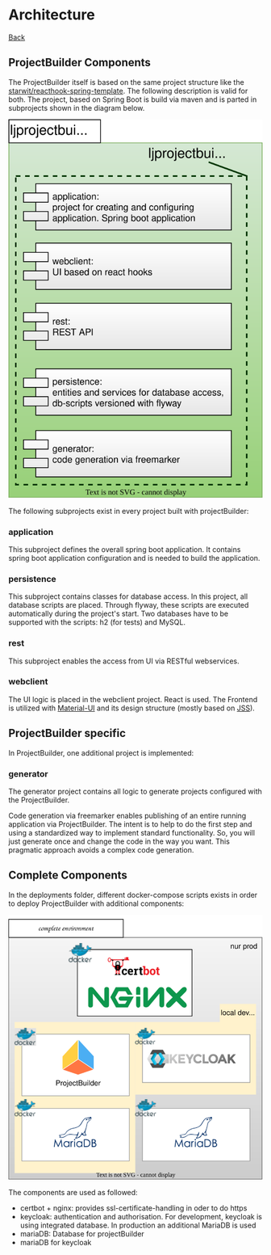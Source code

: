 # Architecture

[Back](../README.md)

## ProjectBuilder Components

The ProjectBuilder itself is based on the same project structure like the [starwit/reacthook-spring-template](https://github.com/starwit/reacthook-spring-template). The following description is valid for both. The project, based on Spring Boot is build via maven and is parted in subprojects shown in the diagram below.

![Components projectBuilder](diagrams/projectbuilder-architecture-intern.drawio.svg)

The following subprojects exist in every project built with projectBuilder:
### application
This subproject defines the overall spring boot application. It contains spring boot application configuration and is needed to build the application.
### persistence
This subproject contains classes for database access. In this project, all database scripts are placed. Through flyway, these scripts are executed automatically during the project's start. Two databases have to be supported with the scripts: h2 (for tests) and MySQL.
### rest
This subproject enables the access from UI via RESTful webservices.
### webclient
The UI logic is placed in the webclient project. React is used. The Frontend is utilized with [Material-UI](https://www.mui.com) and its design structure (mostly based on [JSS](https://cssinjs.org/?v=v10.8.1)).

## ProjectBuilder specific
In ProjectBuilder, one additional project is implemented:
### generator
The generator project contains all logic to generate projects configured with the ProjectBuilder.

Code generation via freemarker enables publishing of an entire running application via ProjectBuilder. The intent is to help to do the first step and using a standardized way to implement standard functionality. So, you will just generate once and change the code in the way you want. This pragmatic approach avoids a complex code generation.

## Complete Components

In the deployments folder, different docker-compose scripts exists in order to deploy ProjectBuilder with additional components:

![Components](diagrams/projectbuilder-architecture-env.drawio.svg)

The components are used as followed:

* certbot + nginx: provides ssl-certificate-handling in oder to do https
* keycloak: authentication and authorisation. For development, keycloak is using integrated database. In production an additional MariaDB is used
* mariaDB: Database for projectBuilder
* mariaDB for keycloak